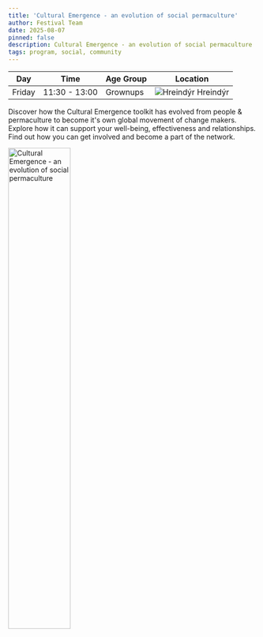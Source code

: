 ```yaml
---
title: 'Cultural Emergence - an evolution of social permaculture'
author: Festival Team
date: 2025-08-07
pinned: false
description: Cultural Emergence - an evolution of social permaculture
tags: program, social, community
---
```


<script>
    import Image from  '$lib/Image.svelte'
</script>

| Day | Time | Age Group | Location |
|---------|-------|--------|---|
| Friday | 11:30 - 13:00 | Grownups | ![Hreindýr](img/kort/dyr_600px/hreindyr.png) Hreindýr |

Discover how the Cultural Emergence toolkit has evolved from people & permaculture to become it's own global movement of change makers. Explore how it can support your well-being, effectiveness and relationships. Find out how you can get involved and become a part of the network.

<Image 
  src='program/social-community/14-cultural-emergence.png'
  caption='Cultural Emergence - an evolution of social permaculture'
  alt='Cultural Emergence - an evolution of social permaculture'
  width='50%'/> 